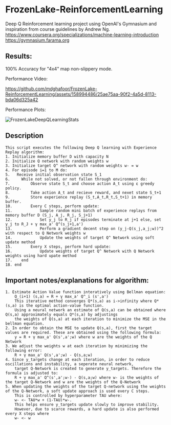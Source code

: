 # FrozenLake-ReinforcementLearning

Deep Q Reinforcement learning project using OpenAI's Gymnasium and inspiration from course guidelines by Andrew Ng. 
https://www.coursera.org/specializations/machine-learning-introduction
https://gymnasium.farama.org

## Results:
100% Accuracy for "4x4" map non-slippery mode.

Performance Video:

https://github.com/mdghafoor/FrozenLake-ReinforcementLearning/assets/158994486/25ae75aa-90f2-4a5d-8113-bda06d325a42

Performance Plots:

![FrozenLakeDeepQLearningStats](https://github.com/mdghafoor/FrozenLake-ReinforcementLearning/assets/158994486/1a305e5e-cd0f-4a7c-ac48-9242d65a3777)

## Description
```Text
This script executes the following Deep Q learning with Experience Replay algorithm:
1. Initialize memory buffer D with capacity N
2. Initialize Q network with random weights w
3. Initialize target Q^ network with random weights w- = w
4. For episode i=1 to M do:
5.   Receive initial observation state S_1
6.     While not solved, or not fallen through environment do:
7.         Observe state S_t and choose action A_t using ε greedy policy.
8.         Take action A_t and recieve reward, and nexet state S_t+1
9.         Store experience replay (S_t,A_t,R_t,S_t+1) in memory buffer.
10.        Every C steps, perform update:
11.            Sample random mini batch of experience replays from memory buffer D (S_j, A_j, R_j, S_j+1)
12.            Set y_j to R_j if episodes terminate at j+1 else, set y_j to R_J + γ max_a' Q^(s_j+1,a')
13.            Perform a gradient decent step on (y_j-Q(s_j,a_j;w))^2 with respect to Q Network weights w
14.            Update the weights of target Q^ Network using soft update method
15.        Every X steps, perform hard update:
16.            Update weights of target Q^ Network with Q Network weights using hard upate method
17.    end
18. end
```

## Important notes/explanations for algorithm: 
```Text
1. Estimate Action Value function interatively using Bellman equation:
    Q_(i+1) (s,a) = R + γ max_a' Q^_i (s',a')
    This iterative method converges Q*(s,a) as i->infinity where Q*(s,a) is the optimal action-value function.
    Using a neural network an estimate of Q(s,a) can be obtained where Q(s,a) approximately equals Q*(s,a) by adjustings
    the weights of Q(s,a) at each iteration to minimize the MSE in the bellman equation. 
2. In order to obtain the MSE to update Q(s,a), first the target values are required. These are obtained using the following formula:
    y = R + γ max_a' Q(s',a';w) where w are the weights of the Q Network
3. We adjust the weights w at each iteration by minimizing the following error:
    R + γ max_a' Q(s',a';w) - Q(s,a;w)
4. Since y_targets change at each iteration, in order to reduce oscillations and instability, a seperate neural network,
    target Q-Network is created to generate y_targets. Therefore the formula is adjusted to:
    R + γ max_a' Q^(s',a';w-) - Q(s,a;w) where w- is the weights of the target Q-Network and w are the weights of the Q-Network
5. When updating the weights of the target Q-network using the weights of the Q-Network, a soft update approach is used every C steps.
    This is controlled by hyperparameter TAU where:
    w- <- TAU*w + (1-TAU)*w-.
    This helps ensure y_targets update slowly to improve stability.
    However, due to scarce rewards, a hard update is also performed every X steps where
    w- <- w
```
